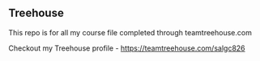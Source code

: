 ## Treehouse

This repo is for all my course file completed through teamtreehouse.com

Checkout my Treehouse profile - https://teamtreehouse.com/salgc826
